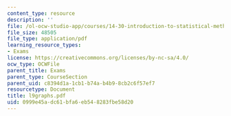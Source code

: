 ```yaml
---
content_type: resource
description: ''
file: /ol-ocw-studio-app/courses/14-30-introduction-to-statistical-method-in-economics-spring-2006/0999e45adc61bfa6eb548283fbe58d20_l9graphs.pdf
file_size: 48505
file_type: application/pdf
learning_resource_types:
- Exams
license: https://creativecommons.org/licenses/by-nc-sa/4.0/
ocw_type: OCWFile
parent_title: Exams
parent_type: CourseSection
parent_uid: c8394d1a-1cb1-b74a-b4b9-8cb2c6f57ef7
resourcetype: Document
title: l9graphs.pdf
uid: 0999e45a-dc61-bfa6-eb54-8283fbe58d20
---
```


